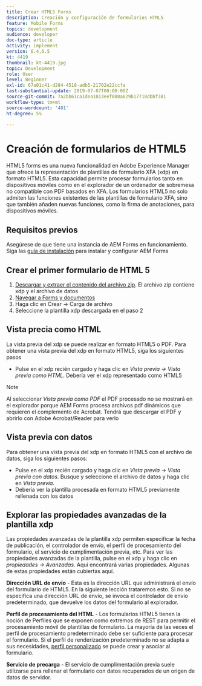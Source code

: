 ```yaml
---
title: Crear HTML5 Forms
description: Creación y configuración de formularios HTML5
feature: Mobile Forms
topics: development
audience: developer
doc-type: article
activity: implement
version: 6.4,6.5
kt: 4419
thumbnail: kt-4419.jpg
topic: Development
role: User
level: Beginner
exl-id: 67a01c41-d284-4518-adb5-21702e22ccfa
last-substantial-update: 2019-07-07T00:00:00Z
source-git-commit: 7a2bb61ca1dea1013eef088a629b17718dbbf381
workflow-type: tm+mt
source-wordcount: '481'
ht-degree: 5%

---
```


# Creación de formularios de HTML5

HTML5 forms es una nueva funcionalidad en Adobe Experience Manager que ofrece la representación de plantillas de formulario XFA (xdp) en formato HTML5. Esta capacidad permite procesar formularios tanto en dispositivos móviles como en el explorador de un ordenador de sobremesa no compatible con PDF basados en XFA. Los formularios HTML5 no solo admiten las funciones existentes de las plantillas de formulario XFA, sino que también añaden nuevas funciones, como la firma de anotaciones, para dispositivos móviles.

## Requisitos previos

Asegúrese de que tiene una instancia de AEM Forms en funcionamiento. Siga las [guía de instalación](https://experienceleague.adobe.com/docs/experience-manager-65/forms/install-aem-forms/osgi-installation/installing-configuring-aem-forms-osgi.html) para instalar y configurar AEM Forms

## Crear el primer formulario de HTML 5

1. [Descargar y extraer el contenido del archivo zip](assets/assets.zip). El archivo zip contiene xdp y el archivo de datos
2. [Navegar a Forms y documentos](http://localhost:4502/aem/forms.html/content/dam/formsanddocuments)
3. Haga clic en Crear -> Carga de archivo
4. Seleccione la plantilla xdp descargada en el paso 2

## Vista precia como HTML

La vista previa del xdp se puede realizar en formato HTML5 o PDF. Para obtener una vista previa del xdp en formato HTML5, siga los siguientes pasos

* Pulse en el xdp recién cargado y haga clic en _Vista previa -> Vista previa como HTML_. Debería ver el xdp representado como HTML5

>[!NOTE]
>Al seleccionar _Vista previa como PDF_ el PDF procesado no se mostrará en el explorador porque AEM Forms procesa archivos pdf dinámicos que requieren el complemento de Acrobat. Tendrá que descargar el PDF y abrirlo con Adobe Acrobat/Reader para verlo


## Vista previa con datos

Para obtener una vista previa del xdp en formato HTML5 con el archivo de datos, siga los siguientes pasos:

* Pulse en el xdp recién cargado y haga clic en _Vista previa -> Vista previa con datos_. Busque y seleccione el archivo de datos y haga clic en _Vista previa_.
* Debería ver la plantilla procesada en formato HTML5 previamente rellenada con los datos

## Explorar las propiedades avanzadas de la plantilla xdp

Las propiedades avanzadas de la plantilla xdp permiten especificar la fecha de publicación, el controlador de envío, el perfil de procesamiento del formulario, el servicio de cumplimentación previa, etc. Para ver las propiedades avanzadas de la plantilla, pulse en el xdp y haga clic en _propiedades -> Avanzadas_. Aquí encontrará varias propiedades. Algunas de estas propiedades están cubiertas aquí.

**Dirección URL de envío** - Esta es la dirección URL que administrará el envío del formulario de HTML5. En la siguiente lección trataremos esto. Si no se especifica una dirección URL de envío, se invoca el controlador de envío predeterminado, que devuelve los datos del formulario al explorador.

**Perfil de procesamiento del HTML** - Los formularios HTML5 tienen la noción de Perfiles que se exponen como extremos de REST para permitir el procesamiento móvil de plantillas de formulario. La mayoría de las veces el perfil de procesamiento predeterminado debe ser suficiente para procesar el formulario. Si el perfil de renderización predeterminado no se adapta a sus necesidades, [perfil personalizado](https://experienceleague.adobe.com/docs/experience-manager-64/forms/html5-forms/custom-profile.html) se puede crear y asociar al formulario.

**Servicio de precarga** - El servicio de cumplimentación previa suele utilizarse para rellenar el formulario con datos recuperados de un origen de datos de servidor.

